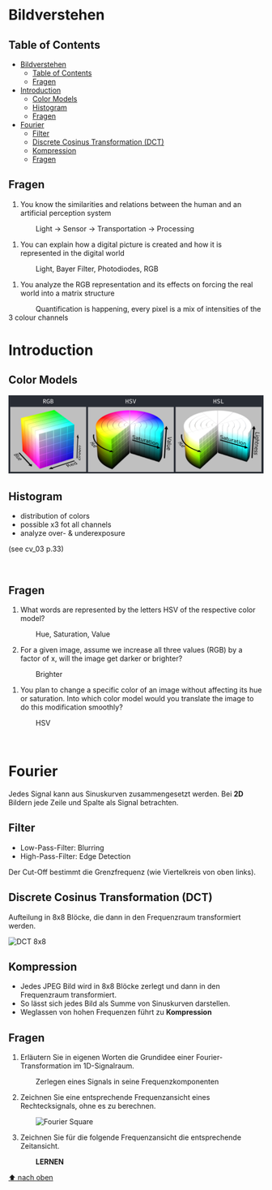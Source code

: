# Bildverstehen <br>

## Table of Contents
- [Bildverstehen ](#bildverstehen-)
  - [Table of Contents](#table-of-contents)
  - [Fragen](#fragen)
- [Introduction](#introduction)
  - [Color Models](#color-models)
  - [Histogram](#histogram)
  - [Fragen](#fragen-1)
- [Fourier](#fourier)
  - [Filter](#filter)
  - [Discrete Cosinus Transformation (DCT)](#discrete-cosinus-transformation-dct)
  - [Kompression](#kompression)
  - [Fragen](#fragen-2)


## Fragen
1. You know the similarities and relations between the human and an artificial perception system

&emsp; &emsp; &emsp; Light → Sensor → Transportation → Processing

1. You can explain how a digital picture is created and how it is represented in the digital world

&emsp; &emsp; &emsp; Light, Bayer Filter, Photodiodes, RGB

1. You analyze the RGB representation and its effects on forcing the real world into a matrix
structure

&emsp; &emsp; &emsp; Quantification is happening, every pixel is a mix of intensities of the 3 colour channels


# Introduction
## Color Models
![Alt text](resources/cv/01_models.png)


## Histogram 
* distribution of colors
* possible x3 fot all channels
* analyze over- & underexposure

(see cv_03 p.33) 

<br>

## Fragen
1. What words are represented by the letters HSV of the respective color model?

&emsp; &emsp; &emsp; Hue, Saturation, Value

2.  For a given image, assume we increase all three values (RGB) by a factor of x, will the image
get darker or brighter?

&emsp; &emsp; &emsp; Brighter

1.  You plan to change a specific color of an image without affecting its hue or saturation. Into
which color model would you translate the image to do this modification smoothly?

&emsp; &emsp; &emsp; HSV

<br>

# Fourier 
Jedes Signal kann aus Sinuskurven zusammengesetzt werden. Bei **2D** Bildern jede Zeile und Spalte als Signal betrachten.

## Filter
* Low-Pass-Filter: Blurring
* High-Pass-Filter: Edge Detection

Der Cut-Off bestimmt die Grenzfrequenz (wie Viertelkreis von oben links).

## Discrete Cosinus Transformation (DCT)
Aufteilung in 8x8 Blöcke, die dann in den Frequenzraum transformiert werden.

![DCT 8x8](images/DCT-8x8.png)

## Kompression
* Jedes JPEG Bild wird in 8x8 Blöcke zerlegt und dann in den Frequenzraum transformiert.
* So lässt sich jedes Bild als Summe von Sinuskurven darstellen.
* Weglassen von hohen Frequenzen führt zu **Kompression**


## Fragen 
1. Erläutern Sie in eigenen Worten die Grundidee einer Fourier-Transformation im 1D-Signalraum.

&emsp; &emsp; &emsp; Zerlegen eines Signals in seine Frequenzkomponenten

2. Zeichnen Sie eine entsprechende Frequenzansicht eines Rechtecksignals, ohne es zu berechnen.

&emsp; &emsp; &emsp; ![Fourier Square](images/fourier_square.png)

3. Zeichnen Sie für die folgende Frequenzansicht die entsprechende Zeitansicht.

&emsp; &emsp; &emsp; **LERNEN**



[⬆ nach oben](#big-data-01)
